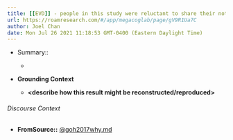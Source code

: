 ```yaml
---
title: [[EVD]] - people in this study were reluctant to share their notes because they felt embarrassed about how messy they were - [[@goh2017why]]
url: https://roamresearch.com/#/app/megacoglab/page/gV9R1Ua7C
author: Joel Chan
date: Mon Jul 26 2021 11:18:53 GMT-0400 (Eastern Daylight Time)
---
```


- Summary::

    - __<summarize the result in a bit more detail here>__
- **Grounding Context**

    - __<describe how this result might be reconstructed/reproduced>__

###### Discourse Context

- **FromSource::** [@goh2017why.md](@goh2017why.md)
